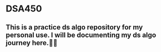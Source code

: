 # DSA450
## This is a practice ds algo repository for my personal use. I will be documenting my ds algo journey here.🤞🤞
